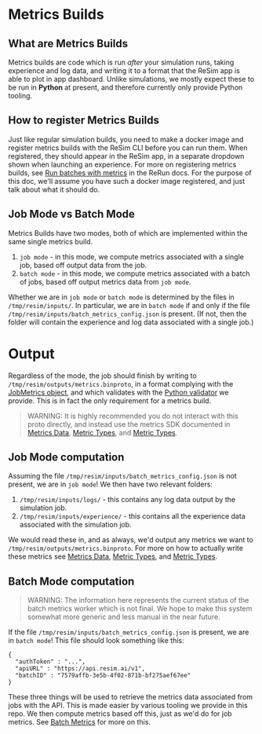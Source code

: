 # Metrics Builds

## What are Metrics Builds

Metrics builds are code which is run *after* your simulation runs, taking experience and log data, and writing it to a format that the ReSim app is able to plot in app dashboard. Unlike simulations, we mostly expect these to be run in **Python** at present, and therefore currently only provide Python tooling.

## How to register Metrics Builds

Just like regular simulation builds, you need to make a docker image and register metrics builds with the ReSim CLI before you can run them. When registered, they should appear in the ReSim app, in a separate dropdown shown when launching an experience. For more on registering metrics builds, see [Run batches with metrics](https://docs.resim.ai/run-metrics-batches/) in the ReRun docs. For the purpose of this doc, we'll assume you have such a docker image registered, and just talk about what it should do.

## Job Mode vs Batch Mode

Metrics Builds have two modes, both of which are implemented within the same single metrics build.

1. `job mode` - in this mode, we compute metrics associated with a single job, based off output data from the job.
2. `batch mode` - in this mode, we compute metrics associated with a batch of jobs, based off output metrics data from `job mode`. 

Whether we are in `job mode` or `batch mode` is determined by the files in `/tmp/resim/inputs/`. In particular, we are in `batch mode` if and only if the file `/tmp/resim/inputs/batch_metrics_config.json` is present. (If not, then the folder will contain the experience and log data associated with a single job.) 

# Output

Regardless of the mode, the job should finish by writing to `/tmp/resim/outputs/metrics.binproto`, in a format complying with the [JobMetrics object](https://github.com/resim-ai/open-core/blob/main/resim/metrics/proto/metrics.proto), and which validates with the [Python validator](https://github.com/resim-ai/open-core/blob/main/resim/metrics/proto/validate_metrics_proto.py) we provide. This is in fact the only requirement for a metrics build. 

> WARNING:
> It is highly recommended you do not interact with this proto directly, and instead use the metrics SDK documented in [Metrics Data](./metrics_data.md), [Metric Types](./metrics_data.md), and [Metric Types](./metric_types.md).
 
## Job Mode computation

Assuming the file `/tmp/resim/inputs/batch_metrics_config.json` is not present, we are in `job mode`! We then have two relevant folders:

1. `/tmp/resim/inputs/logs/` - this contains any log data output by the simulation job.
2. `/tmp/resim/inputs/experience/` - this contains all the experience data associated with the simulation job.

We would read these in, and as always, we'd output any metrics we want to `/tmp/resim/outputs/metrics.binproto`. For more on how to actually write these metrics see [Metrics Data](./metrics_data.md), [Metric Types](./metrics_data.md), and [Metric Types](./metric_types.md).

## Batch Mode computation

> WARNING:
> The information here represents the current status of the batch metrics worker which is not final. We hope to make this system somewhat more generic and less manual in the near future.

If the file `/tmp/resim/inputs/batch_metrics_config.json` is present, we are in `batch mode`! This file should look something like this:

```
{
  "authToken" : "...",
  "apiURL" : "https://api.resim.ai/v1",
  "batchID" : "7579affb-3e5b-4f02-871b-bf275aef67ee"
}
```

These three things will be used to retrieve the metrics data associated from jobs with the API. This is made easier by various tooling we provide in this repo. We then compute metrics based off this, just as we'd do for job metrics. See [Batch Metrics](./batch_metrics.md) for more on this.
